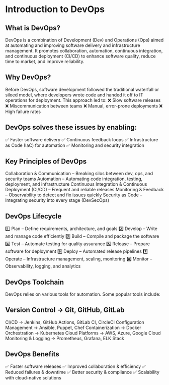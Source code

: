 # Introduction to DevOps

## What is DevOps?
DevOps is a combination of Development (Dev) and Operations (Ops) aimed at automating and improving software delivery and infrastructure management. It promotes collaboration, automation, continuous integration, and continuous deployment (CI/CD) to enhance software quality, reduce time to market, and improve reliability.

## Why DevOps?
Before DevOps, software development followed the traditional waterfall or siloed model, where developers wrote code and handed it off to IT operations for deployment. This approach led to:
❌ Slow software releases
❌ Miscommunication between teams
❌ Manual, error-prone deployments
❌ High failure rates

## DevOps solves these issues by enabling:
✅ Faster software delivery
✅ Continuous feedback loops
✅ Infrastructure as Code (IaC) for automation
✅ Monitoring and security integration

## Key Principles of DevOps
Collaboration & Communication – Breaking silos between dev, ops, and security teams
Automation – Automating code integration, testing, deployment, and infrastructure
Continuous Integration & Continuous Deployment (CI/CD) – Frequent and reliable releases
Monitoring & Feedback – Observability to detect and fix issues quickly
Security as Code – Integrating security into every stage (DevSecOps)
## DevOps Lifecycle
1️⃣ Plan – Define requirements, architecture, and goals
2️⃣ Develop – Write and manage code efficiently
3️⃣ Build – Compile and package the software
4️⃣ Test – Automate testing for quality assurance
5️⃣ Release – Prepare software for deployment
6️⃣ Deploy – Automated release pipelines
7️⃣ Operate – Infrastructure management, scaling, monitoring
8️⃣ Monitor – Observability, logging, and analytics

## DevOps Toolchain
DevOps relies on various tools for automation. Some popular tools include:

## Version Control → Git, GitHub, GitLab
CI/CD → Jenkins, GitHub Actions, GitLab CI, CircleCI
Configuration Management → Ansible, Puppet, Chef
Containerization → Docker
Orchestration → Kubernetes
Cloud Platforms → AWS, Azure, Google Cloud
Monitoring & Logging → Prometheus, Grafana, ELK Stack

## DevOps Benefits
✅ Faster software releases
✅ Improved collaboration & efficiency
✅ Reduced failures & downtime
✅ Better security & compliance
✅ Scalability with cloud-native solutions